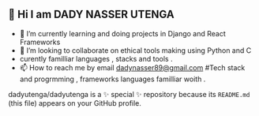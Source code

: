  👋 Hi I am DADY NASSER UTENGA
- 
- 🌱 I’m currently learning and doing projects in Django and React Frameworks 
- 💞️ I’m looking to collaborate on ethical tools making using Python and C
- curently familliar languages , stacks and tools .
- 📫 How to reach me by email dadynasser89@gmail.com
#Tech stack and progrmming , frameworks languages familliar woith .



dadyutenga/dadyutenga is a ✨ special ✨ repository because its `README.md` (this file) appears on your GitHub profile.


